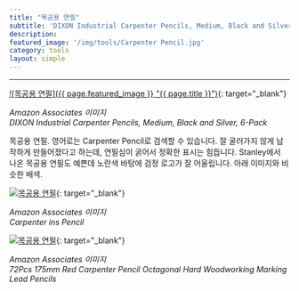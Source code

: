 ```yaml
---
title: "목공용 연필"
subtitle: 'DIXON Industrial Carpenter Pencils, Medium, Black and Silver'
description:
featured_image: '/img/tools/Carpenter Pencil.jpg'
category: tools
layout: simple
---
```


***

[![목공용 연필]({{ page.featured_image }} "{{ page.title }}")](https://amzn.to/3cGMWvR){: target="_blank"}

*Amazon Associates 이미지*<br>
*DIXON Industrial Carpenter Pencils, Medium, Black and Silver, 6-Pack*

목공용 연필. 영어로는 Carpenter Pencil로 검색할 수 있습니다. 잘 굴러가지 않게 납작하게 만들어졌다고 하는데, 연필심이 굵어서 정확한 표시는 힘듭니다. Stanley에서 나온 목공용 연필도 예쁜데 노란색 바탕에 검정 로고가 잘 어울립니다. 아래 이미지와 비슷한 배색.

[![목공용 연필](//ws-na.amazon-adsystem.com/widgets/q?_encoding=UTF8&ASIN=B00EZON3VK&Format=_SL500_&ID=AsinImage&MarketPlace=US&ServiceVersion=20070822&WS=1&tag=mobilea068c33-20&language=en_US "목공용 연필")](https://amzn.to/3ptqtat){: target="_blank"}

*Amazon Associates 이미지*<br>
*Carpenter ins Pencil*

[![목공용 연필](//ws-na.amazon-adsystem.com/widgets/q?_encoding=UTF8&ASIN=B07TJWNPGH&Format=_SL500_&ID=AsinImage&MarketPlace=US&ServiceVersion=20070822&WS=1&tag=mobilea068c33-20&language=en_US "목공용 연필")](https://amzn.to/3gj8xv0){: target="_blank"}

*Amazon Associates 이미지*<br>
*72Pcs 175mm Red Carpenter Pencil Octagonal Hard Woodworking Marking Lead Pencils*
